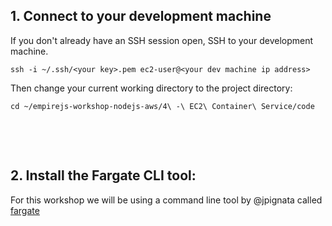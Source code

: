 ## 1. Connect to your development machine

If you don't already have an SSH session open, SSH to your development machine.

```
ssh -i ~/.ssh/<your key>.pem ec2-user@<your dev machine ip address>
```

Then change your current working directory to the project directory:

```
cd ~/empirejs-workshop-nodejs-aws/4\ -\ EC2\ Container\ Service/code
```

&nbsp;

&nbsp;

## 2. Install the Fargate CLI tool:

For this workshop we will be using a command line tool by @jpignata called [fargate]()

```

```

